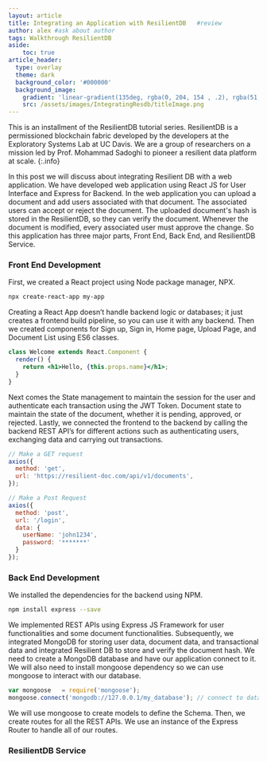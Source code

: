 ```yaml
---
layout: article
title: Integrating an Application with ResilientDB   #review
author: alex #ask about author 
tags: Walkthrough ResilientDB 
aside:
    toc: true
article_header:
  type: overlay
  theme: dark
  background_color: '#000000'
  background_image:
    gradient: 'linear-gradient(135deg, rgba(0, 204, 154 , .2), rgba(51, 154, 154, .2))'
    src: /assets/images/IntegratingResdb/titleImage.png
---
```



This is an installment of the ResilientDB tutorial series. ResilientDB is a permissioned blockchain fabric developed by the developers at the Exploratory Systems Lab at UC Davis. We are a group of researchers on a mission led by Prof. Mohammad Sadoghi to pioneer a resilient data platform at scale.
{:.info}

In this post we will discuss about integrating Resilient DB with a web application. We have developed web application using React JS for User Interface and Express for Backend. In the web application you can upload a document and add users associated with that document. The associated users can accept or reject the document. The uploaded document's hash is stored in the ResilientDB, so they can verify the document. Whenever the document is modified, every associated user must approve the change. So this application has three major parts, Front End, Back End, and ResilientDB Service. 

### Front End Development

First, we created a React project using Node package manager, NPX.

```bash
npx create-react-app my-app
```

Creating a React App doesn’t handle backend logic or databases; it just creates a frontend build pipeline, so you can use it with any backend. Then we created components for Sign up, Sign in, Home page, Upload Page, and Document List using ES6 classes.

```jsx
class Welcome extends React.Component {
  render() {
    return <h1>Hello, {this.props.name}</h1>;
  }
}
```

Next comes the State management to maintain the session for the user and authenticate each transaction using the JWT Token. Document state to maintain the state of the document, whether it is pending, approved, or rejected. Lastly, we connected the frontend to the backend by calling the backend REST API’s for different actions such as authenticating users, exchanging data and carrying out transactions.

```jsx
// Make a GET request
axios({
  method: 'get',
  url: 'https://resilient-doc.com/api/v1/documents',
});

// Make a Post Request
axios({
  method: 'post',
  url: '/login',
  data: {
    userName: 'john1234',
    password: '*******'
  }
});
```

### Back End Development

We installed the dependencies for the backend using NPM. 
```bash
npm install express --save
```

We implemented REST APIs using Express JS Framework for user functionalities and some document functionalities. Subsequently, we integrated MongoDB for storing user data, document data, and transactional data and integrated Resilient DB to store and verify the document hash. We need to create a MongoDB database and have our application connect to it. We will also need to install mongoose dependency so we can use mongoose to interact with our database.

```js
var mongoose   = require('mongoose');
mongoose.connect('mongodb://127.0.0.1/my_database'); // connect to database
```

We will use mongoose to create models to define the Schema. Then, we create routes for all the REST APIs. We use an instance of the Express Router to handle all of our routes.


### ResilientDB Service

